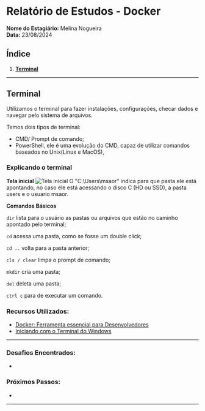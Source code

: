 # Relatório de Estudos - Docker

**Nome do Estagiário:** Melina Nogueira  
**Data:** 23/08/2024

## **Índice**  
1. **[Terminal](#terminal)**

---

## Terminal
Utilizamos o terminal para fazer instalações, configurações, checar dados e navegar pelo sistema de arquivos.

Temos dois tipos de terminal:
- CMD/ Prompt de comando;
- PowerShell, ele é uma evolução do CMD, capaz de utilizar comandos baseados no Unix(Linux e MacOS),

### Explicando o terminal

**Tela inicial**
![Tela inicial](image/image.png)
O "C:\Users\msaor" indica para que pasta ele está apontando, no caso ele está acessando o disco C (HD ou SSD), a pasta users e o usuario msaor.

**Comandos Básicos**

`dir` lista para o usuário as pastas ou arquivos que estão no caminho apontado pelo terminal;

`cd` acessa uma pasta, como se fosse um double click;

`cd ..` volta para a pasta anterior;

`cls / clear` limpa o prompt de comando;

`mkdir` cria uma pasta;

`del` deleta uma pasta;

`ctrl c` para de executar um comando.

### **Recursos Utilizados:**
- [Docker: Ferramenta essencial para Desenvolvedores](https://www.udemy.com/course/curso-docker/)
- [Iniciando com o Terminal do Windows](https://blog.formacao.dev/iniciando-com-o-terminal-do-windows/)

---

### **Desafios Encontrados:**  
- 

### **Próximos Passos:**  
-
---